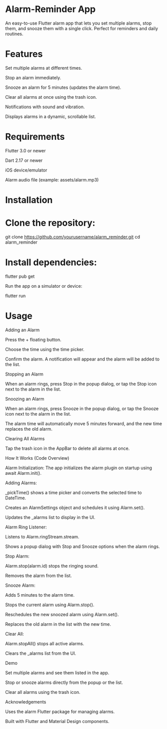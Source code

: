 # Alarm-Reminder App

An easy-to-use Flutter alarm app that lets you set multiple alarms, stop them, and snooze them with a single click. Perfect for reminders and daily routines.

# Features

Set multiple alarms at different times.

Stop an alarm immediately.

Snooze an alarm for 5 minutes (updates the alarm time).

Clear all alarms at once using the trash icon.

Notifications with sound and vibration.

Displays alarms in a dynamic, scrollable list.

# Requirements

Flutter 3.0 or newer

Dart 2.17 or newer

iOS device/emulator

Alarm audio file (example: assets/alarm.mp3)

# Installation

# Clone the repository:

git clone https://github.com/yourusername/alarm_reminder.git
cd alarm_reminder


# Install dependencies:

flutter pub get


Run the app on a simulator or device:

flutter run

# Usage
Adding an Alarm

Press the + floating button.

Choose the time using the time picker.

Confirm the alarm. A notification will appear and the alarm will be added to the list.

Stopping an Alarm

When an alarm rings, press Stop in the popup dialog, or tap the Stop icon next to the alarm in the list.

Snoozing an Alarm

When an alarm rings, press Snooze in the popup dialog, or tap the Snooze icon next to the alarm in the list.

The alarm time will automatically move 5 minutes forward, and the new time replaces the old alarm.

Clearing All Alarms

Tap the trash icon in the AppBar to delete all alarms at once.

How It Works (Code Overview)

Alarm Initialization:
The app initializes the alarm plugin on startup using await Alarm.init().

Adding Alarms:

_pickTime() shows a time picker and converts the selected time to DateTime.

Creates an AlarmSettings object and schedules it using Alarm.set().

Updates the _alarms list to display in the UI.

Alarm Ring Listener:

Listens to Alarm.ringStream.stream.

Shows a popup dialog with Stop and Snooze options when the alarm rings.

Stop Alarm:

Alarm.stop(alarm.id) stops the ringing sound.

Removes the alarm from the list.

Snooze Alarm:

Adds 5 minutes to the alarm time.

Stops the current alarm using Alarm.stop().

Reschedules the new snoozed alarm using Alarm.set().

Replaces the old alarm in the list with the new time.

Clear All:

Alarm.stopAll() stops all active alarms.

Clears the _alarms list from the UI.

Demo

Set multiple alarms and see them listed in the app.

Stop or snooze alarms directly from the popup or the list.

Clear all alarms using the trash icon.

Acknowledgements

Uses the alarm
 Flutter package for managing alarms.

Built with Flutter and Material Design components.
